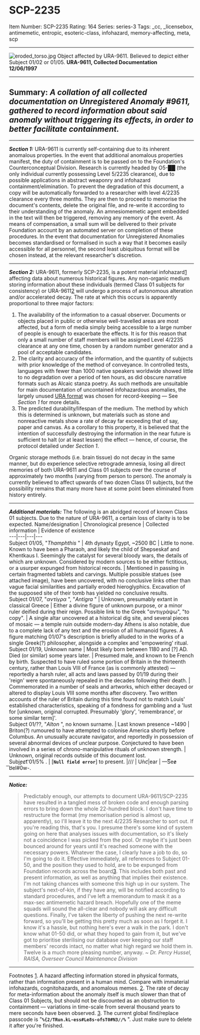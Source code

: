 # SCP-2235
Item Number: SCP-2235
Rating: 164
Series: series-3
Tags: _cc, _licensebox, antimemetic, entropic, esoteric-class, infohazard, memory-affecting, meta, scp

---

![eroded_torso.jpg](https://scp-wiki.wdfiles.com/local--files/scp-2235/eroded_torso.jpg)
Object affected by URA-9611. Believed to depict either Subject 01/02 or 01/05.
**URA-9611, Collected Documentation  
12/06/1997**
* * *
**Summary:** _A collation of all collected documentation on Unregistered Anomaly #9611, gathered to record information about said anomaly without triggering its effects, in order to better facilitate containment._  
---  
* * *
**_Section 1:_**
URA-9611 is currently self-containing due to its inherent anomalous properties. In the event that additional anomalous properties manifest, the duty of containment is to be passed on to the Foundation's Counterconceptual Division. Research is currently headed by O5-██ (the only individual currently possessing Level 5/2235 clearance), due to possible applications in abstract weaponry and infohazard containment/elimination.
To prevent the degradation of this document, a copy will be automatically forwarded to a researcher with level 4/2235 clearance every three months. They are then to proceed to memorise the document's contents, delete the original file, and re-write it according to their understanding of the anomaly. An amnesiomemetic agent embedded in the text will then be triggered, removing any memory of the event. As means of compensation, a small sum will be delivered to their private Foundation account by an automated server on completion of these procedures.
In the event that documentation for Unregistered Anomalies becomes standardised or formalised in such a way that it becomes easily accessible for all personnel, the second least ubiquitous format will be chosen instead, at the relevant researcher's discretion.
* * *
**_Section 2:_**
URA-9611, formerly SCP-2235, is a potent material infohazard[1](javascript:;) affecting data about numerous historical figures. Any non-organic medium storing information about these individuals (termed Class 01 subjects for consistency) or URA-9611[2](javascript:;) will undergo a process of autonomous alteration and/or accelerated decay. The rate at which this occurs is apparently proportional to three major factors:
  1. The availability of the information to a casual observer. Documents or objects placed in public or otherwise well-travelled areas are most affected, but a form of media simply being accessible to a large number of people is enough to exacerbate the effects. It is for this reason that only a small number of staff members will be assigned Level 4/2235 clearance at any one time, chosen by a random number generator and a pool of acceptable candidates.
  2. The clarity and accuracy of the information, and the quantity of subjects with prior knowledge of the method of conveyance. In controlled tests, languages with fewer than 1000 native speakers worldwide showed little to no degradation over a period of ten hours, as did obscure narrative formats such as Alcaic stanza poetry. As such methods are unsuitable for main documentation of uncontained infohazardous anomalies, the largely unused [URA format](http://www.scp-wiki.net/ura-1902) was chosen for record-keeping — See _Section 1_ for more details.
  3. The predicted durability/lifespan of the medium. The method by which this is determined is unknown, but materials such as stone and nonreactive metals show a rate of decay far exceeding that of say, paper and canvas. As a corollary to this property, it is believed that the intention of successfully destroying the information in the near future is sufficient to halt (or at least lessen) the effect — hence, of course, the protocol detailed under _Section 1_.

Organic storage methods (i.e. brain tissue) do not decay in the same manner, but do experience selective retrograde amnesia, losing all direct memories of both URA-9611 and Class 01 subjects over the course of approximately two months (varying from person to person). The anomaly is currently believed to affect upwards of two dozen Class 01 subjects, but the possibility remains that many more have at some point been eliminated from history entirely.
* * *
**_Additional materials:_**
The following is an abridged record of known Class 01 subjects. Due to the nature of URA-9611, a certain loss of clarity is to be expected.
Name/designation | Chronological presence | Collected information | Evidence of existence  
---|---|---|---  
Subject 01/05, "_Thamphthis_ " | 4th dynasty Egypt, ~2500 BC | Little to none. Known to have been a Pharaoh, and likely the child of Shepseskaf and Khentkaus I. Seemingly the catalyst for several bloody wars, the details of which are unknown. Considered by modern sources to be either fictitious, or a usurper expunged from historical records. | Mentioned in passing in certain fragmented tablets and carvings. Multiple possible statues (see attached image), have been uncovered, with no conclusive links other than vague facial similarities and partially eroded hieroglyphics. Excavation of the supposed site of their tomb has yielded no conclusive results.  
Subject 01/07, "_αντίγρα_ ", "_Antigra_ " | Unknown, presumably extant in classical Greece | Either a divine figure of unknown purpose, or a minor ruler deified during their reign. Possible link to the Greek "αντιγράψω", "to copy". | A single altar uncovered at a historical dig site, and several pieces of mosaic — a temple ruin outside modern-day Athens is also notable, due to a complete lack of any text and the erosion of all humanoid figures. A figure matching 01/07's description is briefly alluded to in the works of a single Greek(?) philosopher, alongside a complex and 'empowering' ritual.  
Subject 01/19, Unknown name | Most likely born between 1180 and [?] AD. Died (or similar) some years later. | Presumed male, and known to be French by birth. Suspected to have ruled some portion of Britain in the thirteenth century, rather than Louis VIII of France (as is commonly attested) — reportedly a harsh ruler, all acts and laws passed by 01/19 during their 'reign' were spontaneously repealed in the decades following their death. | Commemorated in a number of seals and artworks, which either decayed or altered to display Louis VIII some months after discovery. Two written accounts of the ruler of Britain during this time found not to match Louis' established characteristics, speaking of a fondness for gambling and a 'lust for [unknown, original corrupted. Presumably 'glory', 'remembrance', or some similar term]'.  
Subject 01/??, "_Alton_ ", no known surname. | Last known presence ~1490 | Briton(?) rumoured to have attempted to colonise America shortly before Columbus. An unusually accurate navigator, and reportedly in possession of several abnormal devices of unclear purpose. Conjectured to have been involved in a series of chrono-manipulative rituals of unknown strength. | Unknown, original records outside of this document lost.  
Subj̨ec̷t͡ 01/5% . | [**`Null field error`**] to present. |///  | Uǹc̛|ear | —S͞ee̷ ͞b̛el#0w-.  
* * *
_**Notice:**_
> Predictably enough, our attempts to document URA-9611/SCP-2235 have resulted in a tangled mess of broken code and enough parsing errors to bring down the whole 22-hundred block. I don't have time to restructure the format (my memorisation period is almost up, apparently), so I'll leave it to the next 4/2235 Researcher to sort out. If you're reading this, that's you.
> I presume there's some kind of system going on here that analyses issues with documentation, so it's likely not a coincidence I was picked from the pool. Or maybe it's just been bounced around for years until it's reached someone with the necessary powers. Whatever the case, I clearly have a job to do, so I'm going to do it.
> Effective immediately, all references to Subject 01-50, and the position they used to hold, are to be expunged from Foundation records across the board[3](javascript:;). This includes both past and present information, as well as anything that implies their existence. I'm not taking chances with someone this high up in our system. The subject's next-of-kin, if they have any, will be notified according to standard procedures, and I've left a memorandum to mask it as a max-sec antimemetic hazard breach. Hopefully one of the meme squads will sound the all-clear and nobody will ask any difficult questions.
> Finally, I've taken the liberty of pushing the next re-write forward, so you'll be getting this pretty much as soon as I forget it. I know it's a hassle, but nothing here's ever a walk in the park. I don't know what 01-50 did, or what they hoped to gain from it, but we've got to prioritise sterilising our database over keeping our staff members' records intact, no matter what high regard we hold them in. Twelve is a much more pleasing number, anyway.
_~ Dr. Percy Hussel, RAISA, Overseer Council Maintenance Division_
* * *
Footnotes
[1](javascript:;). A hazard affecting information stored in physical formats, rather than information present in a human mind. Compare with immaterial infohazards, cognitohazards, and anomalous memes.
[2](javascript:;). The rate of decay for meta-information about the anomaly itself is much slower than that of Class 01 Subjects, but should not be discounted as an obstruction to containment — variations in time-scale from several thousand years to mere seconds have been observed.
[3](javascript:;). The current global find/replace passcode is "**`%{2/TRun.kL-ess#Le8s-ofsT0#N3//%`** ". Just make sure to delete it after you're finished.